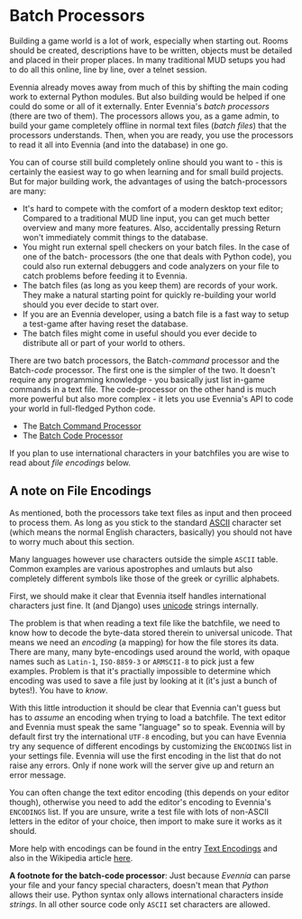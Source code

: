 # Batch Processors


Building a game world is a lot of work, especially when starting out. Rooms should be created,
descriptions have to be written, objects must be detailed and placed in their proper places. In many
traditional MUD setups you had to do all this online, line by line, over a telnet session.

Evennia already moves away from much of this by shifting the main coding work to external Python
modules. But also building would be helped if one could do some or all of it externally. Enter
Evennia's *batch processors* (there are two of them). The processors allows you, as a game admin, to
build your game completely offline in normal text files (*batch files*) that the processors
understands. Then, when you are ready, you use the processors to read it all into Evennia (and into
the database) in one go.

You can of course still build completely online should you want to - this is certainly the easiest
way to go when learning and for small build projects. But for major building work, the advantages of
using the batch-processors are many:
- It's hard to compete with the comfort of a modern desktop text editor; Compared to a traditional
MUD line input, you can get much better overview and many more features. Also, accidentally pressing
Return won't immediately commit things to the database.
- You might run external spell checkers on your batch files. In the case of one of the batch-
processors (the one that deals with Python code), you could also run external debuggers and code
analyzers on your file to catch problems before feeding it to Evennia.
- The batch files (as long as you keep them) are records of your work. They make a natural starting
point for quickly re-building your world should you ever decide to start over.
- If you are an Evennia developer, using a batch file is a fast way to setup a test-game after
having reset the database.
- The batch files might come in useful should you ever decide to distribute all or part of your
world to others.


There are two batch processors, the Batch-*command* processor and the Batch-*code* processor. The
first one is the simpler of the two. It doesn't require any programming knowledge - you basically
just list in-game commands in a text file. The code-processor on the other hand is much more
powerful but also more complex - it lets you use Evennia's API to code your world in full-fledged
Python code.

- The [Batch Command Processor](./Batch-Command-Processor)
- The [Batch Code Processor](./Batch-Code-Processor)

If you plan to use international characters in your batchfiles you are wise to read about *file
encodings* below.

## A note on File Encodings

As mentioned, both the processors take text files as input and then proceed to process them. As long
as you stick to the standard [ASCII](http://en.wikipedia.org/wiki/Ascii) character set (which means
the normal English characters, basically) you should not have to worry much about this section.

Many languages however use characters outside the simple `ASCII` table. Common examples are various
apostrophes and umlauts but also completely different symbols like those of the greek or cyrillic
alphabets.

First, we should make it clear that Evennia itself handles international characters just fine. It
(and Django) uses [unicode](http://en.wikipedia.org/wiki/Unicode) strings internally.

The problem is that when reading a text file like the batchfile, we need to know how to decode the
byte-data stored therein to universal unicode. That means we need an *encoding* (a mapping) for how
the file stores its data. There are many, many byte-encodings used around the world, with opaque
names such as `Latin-1`, `ISO-8859-3` or `ARMSCII-8` to pick just a few examples. Problem is that
it's practially impossible to determine which encoding was used to save a file just by looking at it
(it's just a bunch of bytes!). You have to *know*.

With this little introduction it should be clear that Evennia can't guess but has to *assume* an
encoding when trying to load a batchfile. The text editor and Evennia must speak the same "language"
so to speak. Evennia will by default first try the international `UTF-8` encoding, but you can have
Evennia try any sequence of different encodings by customizing the `ENCODINGS` list in your settings
file. Evennia will use the first encoding in the list that do not raise any errors. Only if none
work will the server give up and return an error message.

You can often change the text editor encoding (this depends on your editor though), otherwise you
need to add the editor's encoding to Evennia's `ENCODINGS` list. If you are unsure, write a test
file with lots of non-ASCII letters in the editor of your choice, then import to make sure it works
as it should.

More help with encodings can be found in the entry [Text Encodings](./Text-Encodings) and also in the
Wikipedia article [here](http://en.wikipedia.org/wiki/Text_encodings).

**A footnote for the batch-code processor**: Just because *Evennia* can parse your file and your
fancy special characters, doesn't mean that *Python* allows their use. Python syntax only allows
international characters inside *strings*. In all other source code only `ASCII` set characters are
allowed.
